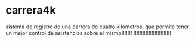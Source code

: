# carrera4k
sistema de registro de una carrera de cuatro kilometros, que permite tener un mejor control de asistencias sobre el mismo!!!!!!!
!!!!!!!!!!!!!!!!!!!!!!!!!
